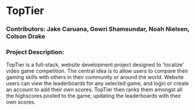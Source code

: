 # TopTier

### Contributors: Jake Caruana, Gowri Shamsundar, Noah Nielsen, Colson Drake

### Project Description:

TopTier is a full-stack, website development project designed to 'localize' video game competition. The central idea is to allow users to compare their gaming skills with others in their community or around the world. Website users can view the leaderboards for any selected game, and login or create an account to add their own scores. TopTier then ranks them amongst all the highscores posted to the game, updating the leaderboards with their own scores. 